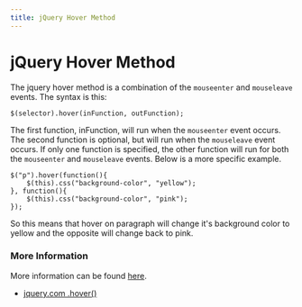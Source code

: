 ```yaml
---
title: jQuery Hover Method
---
```


# jQuery Hover Method
The jquery hover method is a combination of the ```mouseenter``` and ```mouseleave``` events. 
The syntax is this:
```
$(selector).hover(inFunction, outFunction);
```
The first function, inFunction, will run when the ```mouseenter``` event occurs.
The second function is optional, but will run when the ```mouseleave``` event occurs. 
If only one function is specified, the other function will run for both the ```mouseenter``` and ```mouseleave``` events.
Below is a more specific example.

```
$("p").hover(function(){
    $(this).css("background-color", "yellow");
}, function(){
    $(this).css("background-color", "pink");
});
```
So this means that hover on paragraph will change it's background color to yellow and the opposite will change back to pink.

### More Information
More information can be found [here].

[here]: https://www.w3schools.com/jquery/event_hover.asp
* <a href="https://api.jquery.com/hover/" rel="nofollow">jquery.com .hover()</a>
